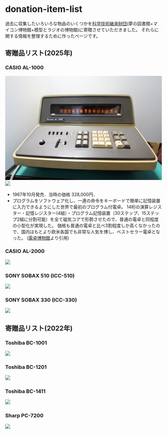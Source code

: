 # donation-item-list

過去に収集したいろいろな物品のいくつかを[科学技術継承財団](https://scitech.or.jp/)(夢の図書館+マイコン博物館+模型とラジオの博物館)に寄贈させていただきました。
それらに関する情報を整理するために作ったページです。

## 寄贈品リスト(2025年)
### CASIO AL-1000
![](./images/AL1000_1.jpg)
[![](http://img.youtube.com/vi/BeIrLHDxwRw/0.jpg)](https://www.youtube.com/watch?v=BeIrLHDxwRw)
- 1967年10月発売．当時の価格 328,000円．
- プログラムをソフトウェア化し、一連の命令をキーボードで簡単に記憶装置に入力できるようにした世界で最初のプログラム付電卓。
14桁の演算レジスター・記憶レジスター(4組）・プログラム記憶装置（30ステップ、15ステップ2組に分割可能）を全て磁気コアで形勢させたので、普通の電卓と同程度の小型化が実現した。
価格も普通の電卓と比べ3割程度しか高くなかったので、国内はもとより欧米各国でも非常な人気を博し、ベストセラー電卓となった。
([電卓博物館](http://www.dentaku-museum.com/calc/calc/2-casio/1-casiod/casiod.html)より引用)

### CASIO AL-2000
![](./images/AL2000_1.jpg)

### SONY SOBAX 510 (ICC-510)
![](./images/SOBAX510_1.jpg)

### SONY SOBAX 330 (ICC-330)
![](./images/SOBAX330_1.jpg)

## 寄贈品リスト(2022年)
### Toshiba BC-1001
![](./images/BC1001_1.jpg)

### Toshiba BC-1201
![](./images/BC1201_1.jpg)

### Toshiba BC-1411
![](./images/BC1411_1.jpg)

### Sharp PC-7200
![](./images/PC7200_1.jpg)


